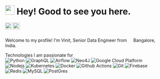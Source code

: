 <h1><img src="https://emojis.slackmojis.com/emojis/images/1531849430/4246/blob-sunglasses.gif?1531849430" width="30"/> Hey! Good to see you here.</h1>


<a href="https://twitter.com/vinitpayal">
  <img align="left" alt="Vinit Payal | Twitter" width="22px" src="https://raw.githubusercontent.com/peterthehan/peterthehan/master/assets/twitter.svg" />
</a>
<a href="https://www.linkedin.com/in/vinitpayal/">
  <img align="left" alt="Abhishek's LinkedIN" width="22px" src="https://raw.githubusercontent.com/peterthehan/peterthehan/master/assets/linkedin.svg" />
</a>

<br />
<br />

Welcome to my profile! 
I'm Vinit, Senior Data Engineer from <img src="https://cdn-icons-png.flaticon.com/512/299/299702.png" width="13"/> Bangalore, India.

Technologies I am passionate for <br/>
<img alt="Python" src="https://img.shields.io/badge/-Python3.7-46a2f1?style=flat-square&logo=python&logoColor=white" />
<img alt="GraphQL" src="https://img.shields.io/badge/-GraphQL-E10098?style=flat-square&logo=graphql&logoColor=white" />
<img alt="Airflow" src="https://img.shields.io/badge/Apache%20Airflow-017CEE?style=flat-square&logo=Apache%20Airflow&logoColor=white" />
<img alt="Neo4J" src="https://img.shields.io/badge/Neo4j-008CC1?style=flat-square&logo=neo4j&logoColor=white" />
<img alt="Google Cloud Platform" src="https://img.shields.io/badge/-Google_Cloud_Platform-1a73e8?style=flat-square&logo=google-cloud&logoColor=white" />
<img alt="Nodejs" src="https://img.shields.io/badge/-Nodejs-43853d?style=flat-square&logo=Node.js&logoColor=white" />
<img alt="Kubernetes" src="https://img.shields.io/badge/-Kubernetes-46a2f1?style=flat-square&logo=kubernetes&logoColor=white" />
<img alt="Docker" src="https://img.shields.io/badge/-Docker-46a2f1?style=flat-square&logo=docker&logoColor=white" />
<img alt="Github Actions" src="https://img.shields.io/badge/-Github_Actions-2088FF?style=flat-square&logo=github-actions&logoColor=white" />
<img alt="Git" src="https://img.shields.io/badge/-Git-F05032?style=flat-square&logo=git&logoColor=white" />
<img alt="Firebase" src="https://img.shields.io/badge/Firebase-039BE5?style=flat-square&logo=Firebase&logoColor=white" />
<img alt="Redis" src="https://img.shields.io/badge/Redis-%23DD0031.svg?style=flat-square&logo=redis&logoColor=white" />
<img alt="MySQL" src="https://img.shields.io/badge/MySQL-%2300f.svg?style=flat-square&logo=mysql&logoColor=white" />
<img alt="PostGres" src="https://img.shields.io/badge/PostGres-%23316192.svg?style=flat-square&logo=postgresql&logoColor=white" />

<!--
**vinitpayal/vinitpayal** is a ✨ _special_ ✨ repository because its `README.md` (this file) appears on your GitHub profile.

Here are some ideas to get you started:

- 🔭 I’m currently working on ...
- 🌱 I’m currently learning ...
- 👯 I’m looking to collaborate on ...
- 🤔 I’m looking for help with ...
- 💬 Ask me about ...
- 📫 How to reach me: ...
- 😄 Pronouns: ...
- ⚡ Fun fact: ...
-->
